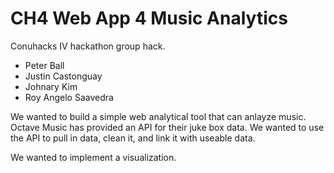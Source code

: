 # CH4 Web App 4 Music Analytics
Conuhacks IV hackathon group hack. 
* Peter Ball
* Justin Castonguay
* Johnary Kim
* Roy Angelo Saavedra

We wanted to build a simple web analytical tool that can anlayze music. Octave Music has provided an API for their juke box data. We wanted to use the API to pull in data, clean it, and link it with useable data. 

We wanted to implement a visualization. 